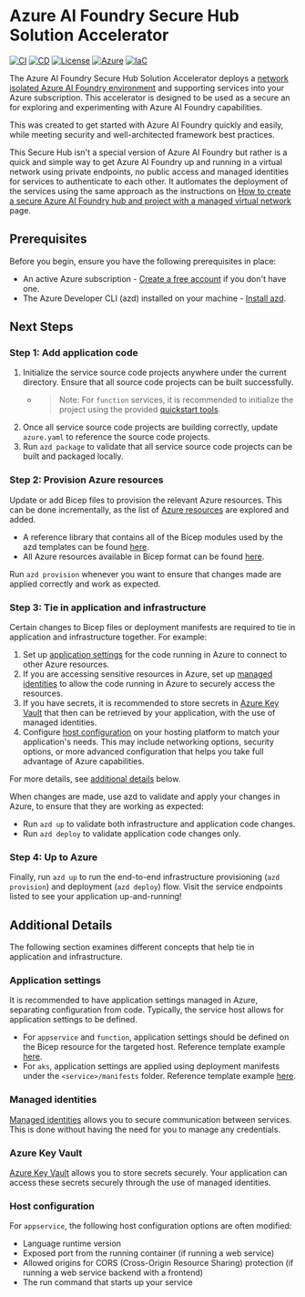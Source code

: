 # Azure AI Foundry Secure Hub Solution Accelerator

[![CI][ci-shield]][ci-url]
[![CD][cd-shield]][cd-url]
[![License][license-shield]][license-url]
[![Azure][azure-shield]][azure-url]
[![IaC][iac-shield]][iac-url]

The Azure AI Foundry Secure Hub Solution Accelerator deploys a [network isolated Azure AI Foundry environment](https://learn.microsoft.com/en-us/azure/ai-foundry/how-to/create-secure-ai-hub) and supporting services into your Azure subscription. This accelerator is designed to be used as a secure an for exploring and experimenting with Azure AI Foundry capabilities.

This was created to get started with Azure AI Foundry quickly and easily, while meeting security and well-architected framework best practices.

This Secure Hub isn't a special version of Azure AI Foundry but rather is a quick and simple way to get Azure AI Foundry up and running in a virtual network using private endpoints, no public access and managed identities for services to authenticate to each other. It autlomates the deployment of the services using the same approach as the instructions on [How to create a secure Azure AI Foundry hub and project with a managed virtual network](https://learn.microsoft.com/en-us/azure/ai-foundry/how-to/secure-data-playground) page.

## Prerequisites

Before you begin, ensure you have the following prerequisites in place:

- An active Azure subscription - [Create a free account](https://azure.microsoft.com/free/) if you don't have one.
- The Azure Developer CLI (azd) installed on your machine - [Install azd](https://learn.microsoft.com/en-us/azure/developer/azure-developer-cli/install-azd).

## Next Steps

### Step 1: Add application code

1. Initialize the service source code projects anywhere under the current directory. Ensure that all source code projects can be built successfully.
    - > Note: For `function` services, it is recommended to initialize the project using the provided [quickstart tools](https://learn.microsoft.com/en-us/azure/azure-functions/functions-get-started).
2. Once all service source code projects are building correctly, update `azure.yaml` to reference the source code projects.
3. Run `azd package` to validate that all service source code projects can be built and packaged locally.

### Step 2: Provision Azure resources

Update or add Bicep files to provision the relevant Azure resources. This can be done incrementally, as the list of [Azure resources](https://learn.microsoft.com/en-us/azure/?product=popular) are explored and added.

- A reference library that contains all of the Bicep modules used by the azd templates can be found [here](https://github.com/Azure-Samples/todo-nodejs-mongo/tree/main/infra/core).
- All Azure resources available in Bicep format can be found [here](https://learn.microsoft.com/en-us/azure/templates/).

Run `azd provision` whenever you want to ensure that changes made are applied correctly and work as expected.

### Step 3: Tie in application and infrastructure

Certain changes to Bicep files or deployment manifests are required to tie in application and infrastructure together. For example:

1. Set up [application settings](#application-settings) for the code running in Azure to connect to other Azure resources.
1. If you are accessing sensitive resources in Azure, set up [managed identities](#managed-identities) to allow the code running in Azure to securely access the resources.
1. If you have secrets, it is recommended to store secrets in [Azure Key Vault](#azure-key-vault) that then can be retrieved by your application, with the use of managed identities.
1. Configure [host configuration](#host-configuration) on your hosting platform to match your application's needs. This may include networking options, security options, or more advanced configuration that helps you take full advantage of Azure capabilities.

For more details, see [additional details](#additional-details) below.

When changes are made, use azd to validate and apply your changes in Azure, to ensure that they are working as expected:

- Run `azd up` to validate both infrastructure and application code changes.
- Run `azd deploy` to validate application code changes only.

### Step 4: Up to Azure

Finally, run `azd up` to run the end-to-end infrastructure provisioning (`azd provision`) and deployment (`azd deploy`) flow. Visit the service endpoints listed to see your application up-and-running!

## Additional Details

The following section examines different concepts that help tie in application and infrastructure.

### Application settings

It is recommended to have application settings managed in Azure, separating configuration from code. Typically, the service host allows for application settings to be defined.

- For `appservice` and `function`, application settings should be defined on the Bicep resource for the targeted host. Reference template example [here](https://github.com/Azure-Samples/todo-nodejs-mongo/tree/main/infra).
- For `aks`, application settings are applied using deployment manifests under the `<service>/manifests` folder. Reference template example [here](https://github.com/Azure-Samples/todo-nodejs-mongo-aks/tree/main/src/api/manifests).

### Managed identities

[Managed identities](https://learn.microsoft.com/en-us/azure/active-directory/managed-identities-azure-resources/overview) allows you to secure communication between services. This is done without having the need for you to manage any credentials.

### Azure Key Vault

[Azure Key Vault](https://learn.microsoft.com/en-us/azure/key-vault/general/overview) allows you to store secrets securely. Your application can access these secrets securely through the use of managed identities.

### Host configuration

For `appservice`, the following host configuration options are often modified:

- Language runtime version
- Exposed port from the running container (if running a web service)
- Allowed origins for CORS (Cross-Origin Resource Sharing) protection (if running a web service backend with a frontend)
- The run command that starts up your service

<!-- Badge reference links -->
[ci-shield]: https://img.shields.io/github/actions/workflow/status/PlagueHO/azure-ai-foundry-secure-hub/continuous-integration.yml?branch=main
[ci-url]: https://github.com/PlagueHO/azure-ai-foundry-secure-hub/actions/workflows/continuous-integration.yml

[cd-shield]: https://img.shields.io/github/actions/workflow/status/PlagueHO/azure-ai-foundry-secure-hub/continuous-deployment.yml?branch=main
[cd-url]: https://github.com/PlagueHO/azure-ai-foundry-secure-hub/actions/workflows/continuous-deployment.yml

[license-shield]: https://img.shields.io/github/license/PlagueHO/azure-ai-foundry-secure-hub
[license-url]: https://github.com/PlagueHO/azure-ai-foundry-secure-hub/blob/main/LICENSE

[azure-shield]: https://img.shields.io/badge/Azure-Solution%20Accelerator-0078D4?logo=microsoftazure&logoColor=white
[azure-url]: https://azure.microsoft.com/

[iac-shield]: https://img.shields.io/badge/Infrastructure%20as%20Code-Bicep-5C2D91?logo=azurepipelines&logoColor=white
[iac-url]: https://learn.microsoft.com/en-us/azure/azure-resource-manager/bicep/overview

